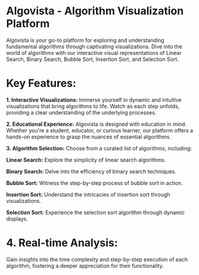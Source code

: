 # Algovista - Algorithm Visualization Platform
Algovista is your go-to platform for exploring and understanding fundamental algorithms through captivating visualizations. Dive into the world of algorithms with our interactive visual representations of Linear Search, Binary Search, Bubble Sort, Insertion Sort, and Selection Sort.

# Key Features:
**1. Interactive Visualizations:**
Immerse yourself in dynamic and intuitive visualizations that bring algorithms to life. Watch as each step unfolds, providing a clear understanding of the underlying processes.

**2. Educational Experience:**
Algovista is designed with education in mind. Whether you're a student, educator, or curious learner, our platform offers a hands-on experience to grasp the nuances of essential algorithms.

**3. Algorithm Selection:**
Choose from a curated list of algorithms, including:

**Linear Search:**
  Explore the simplicity of linear search algorithms.
  
**Binary Search:**
  Delve into the efficiency of binary search techniques.
  
**Bubble Sort:**
  Witness the step-by-step process of bubble sort in action.
  
**Insertion Sort:**
  Understand the intricacies of insertion sort through visualizations.
  
**Selection Sort:**
  Experience the selection sort algorithm through dynamic displays.

# 4. Real-time Analysis:
Gain insights into the time complexity and step-by-step execution of each algorithm, fostering a deeper appreciation for their functionality.
